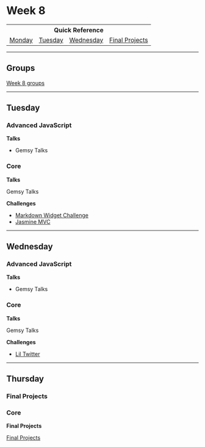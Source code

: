 # Week 8

<table>
  <tr>
  <th colspan="6">Quick Reference</th>
  </tr>

  <tr>
  <td><a href="#monday">Monday</a></a></td>
  <td><a href="#tuesday">Tuesday</a></td>
  <td><a href="#wednesday">Wednesday</a></td>
  <td><a href="#final-projects">Final Projects</a></td>
  </tr>
</table>

---

## Groups ##

[Week 8 groups](../../wiki/groups.md#week-8)

----

## Tuesday
### Advanced JavaScript

**Talks**

- Gemsy Talks

### Core

**Talks**

Gemsy Talks

**Challenges**

- [Markdown Widget Challenge](../../../../markdown-widget-challenge)
- [Jasmine MVC](../../../../jasmine-mvc-challenge)

---

## Wednesday
### Advanced JavaScript

**Talks**

- Gemsy Talks

### Core

**Talks**

Gemsy Talks

**Challenges**

- [Lil Twitter](../../../../lil-twitter-challenge)

---

## Thursday
### Final Projects

### Core

**Final Projects**

[Final Projects](../final-projects/)
